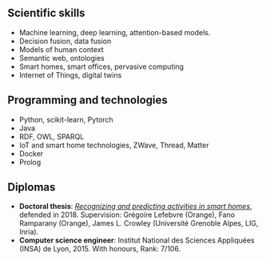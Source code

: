 ## Scientific skills

- Machine learning, deep learning, attention-based models.
- Decision fusion, data fusion
- Models of human context
- Semantic web, ontologies
- Smart homes, smart offices, pervasive computing
- Internet of Things, digital twins


## Programming and technologies

- Python, scikit-learn, Pytorch
- Java
- RDF, OWL, SPARQL
- IoT and smart home technologies, ZWave, Thread, Matter
- Docker
- Prolog


## Diplomas

- **Doctoral thesis**: [*Recognizing and predicting activities in smart homes*](https://www.theses.fr/2018GREAM071), defended in 2018. Supervision: Grégoire Lefebvre (Orange), Fano Ramparany (Orange), James L. Crowley (Université Grenoble Alpes, LIG, Inria).
- **Computer science engineer**: Institut National des Sciences Appliquées (INSA) de Lyon, 2015. With honours, Rank: 7/106.
